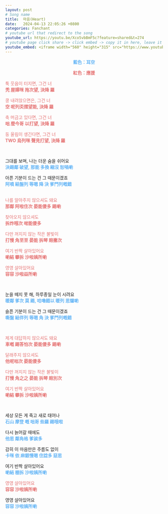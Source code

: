 ```yaml
---
layout: post
# Song name
title:  마음(Heart)
date:   2024-04-13 22:05:26 +0800
categories: Fanchant
# youtube url that redirect to the song
youtube_url: https://youtu.be/Xco5vbBmF5c?feature=shared&t=274
# youtube page click share -> click embed -> copy it in here, leave it blank if dont 
youtube_embed: <iframe width="560" height="315" src="https://www.youtube.com/embed/Xco5vbBmF5c?si=-cYJw5Y3BAC8D6pW&amp;start=274" title="YouTube video player" frameborder="0" allow="accelerometer; autoplay; clipboard-write; encrypted-media; gyroscope; picture-in-picture; web-share" referrerpolicy="strict-origin-when-cross-origin" allowfullscreen></iframe>
---
```

<p style="display: flex; justify-content: center;"><span style="color:#64b5f6;"><strong>藍色：耳空</strong></span></p>
<p style="display: flex; justify-content: center;"><span style="color:#e57373;"><strong>紅色：應援</strong></span></p>

<p><span style="color:#e57373;">툭 웃음이 터지면, 그건 너</span><br><span style="color:#e57373;"><strong>秃 屋嬋咪 拖次望, 決降 羅</strong></span></p>
<p><span style="color:#e57373;">쿵 내려앉으면은, 그건 너</span><br><span style="color:#e57373;"><strong>空 呢列奀摺望能, 決降 羅</strong></span></p>
<p><span style="color:#e57373;">축 머금고 있다면, 그건 너</span><br><span style="color:#e57373;"><strong>咄 麼今哥 以打望, 決降 羅</strong></span></p>
<p><span style="color:#e57373;">둥 울림이 생긴다면, 그건 너</span><br><span style="color:#e57373;"><strong>TWO 烏列咪 聲見打望, 決降 羅</strong></span></p>
<p>&nbsp;</p>
<p>그대를 보며, 나는 더운 숨을 쉬어요<br><span style="color:#64b5f6;"><strong>決踢鄰 破望, 那能 多換 縮沒 恕喎喲</strong></span></p>
<p>아픈 기분이 드는 건 그 때문이겠죠<br><span style="color:#64b5f6;"><strong>阿噴 結盤列 等嗯 降 決 爹門列嘅錯</strong></span><br>&nbsp;</p>
<p><span style="color:#e57373;">나를 알아주지 않으셔도 돼요</span><br><span style="color:#e57373;"><strong>那鄰 阿啦住次 晏能傻多 踢喲</strong></span></p>
<p><span style="color:#e57373;">찾아오지 않으셔도</span><br><span style="color:#e57373;"><strong>拆炸哦次 啱能傻多</strong></span></p>
<p><span style="color:#e57373;">다만 꺼지지 않는 작은 불빛이</span><br><span style="color:#e57373;"><strong>打慢 角至至 晏能 拆琴 賠撇次</strong></span></p>
<p><span style="color:#e57373;">여기 반짝 살아있어요</span><br><span style="color:#e57373;"><strong>喲結 攀拆 沙啦姨所喲</strong></span></p>
<p><span style="color:#e57373;">영영 살아있어요</span><br><span style="color:#e57373;"><strong>容容 沙啦益所喲</strong></span></p>
<p>&nbsp;</p>
<p>눈을 떼지 못 해, 하루종일 눈이 시려요<br><span style="color:#64b5f6;"><strong>暖鄰 爹次 莫 踢, 哈嚕錯以 暖列 思𤓓喲</strong></span></p>
<p>슬픈 기분이 드는 건 그 때문이겠죠<br><span style="color:#64b5f6;"><strong>嘶盤 結伴列 等嗯 角 決 爹門列嘅錯</strong></span></p>
<p>&nbsp;</p>
<p><span style="color:#e57373;">제게 대답하지 않으셔도 돼요</span><br><span style="color:#e57373;"><strong>車嘅 踢答怕次 晏能傻多 踢喲</strong></span></p>
<p><span style="color:#e57373;">달래주지 않으셔도</span><br><span style="color:#e57373;"><strong>他呢咄次 晏能傻多</strong></span></p>
<p><span style="color:#e57373;">다만 꺼지지 않는 작은 불빛이</span><br><span style="color:#e57373;"><strong>打慢 角之之 晏能 拆琴 賠別次</strong></span></p>
<p><span style="color:#e57373;">여기 반짝 살아있어요</span><br><span style="color:#e57373;"><strong>喲結 攀拆 沙啦姨所喲</strong></span></p>
<p>&nbsp;</p>
<p>세상 모든 게 죽고 새로 태어나<br><span style="color:#64b5f6;"><strong>石山 摩登 嘅 咄哥 些羅 踢哦啦</strong></span></p>
<p>다시 늙어갈 때에도<br><span style="color:#64b5f6;"><strong>他思 鄰角格 爹誒多</strong></span></p>
<p>감히 이 마음만은 주름도 없이<br><span style="color:#64b5f6;"><strong>卡咪 依 麻銀慢嗯 住諗多 惡思</strong></span></p>
<p>여기 반짝 살아있어요<br><span style="color:#64b5f6;"><strong>喲結 棚拆 沙啦姨所喲</strong></span></p>
<p><span style="color:#e57373;">영영 살아있어요</span><br><span style="color:#e57373;"><strong>容容 沙啦姨所喲</strong></span></p>
<p>영영 살아있어요<br><span style="color:#64b5f6;"><strong>容容 沙啦姨所喲</strong></span></p>
